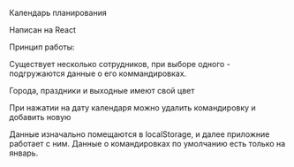 Календарь планирования

Написан на React

Принцип работы:

Существует несколько сотрудников, при выборе одного - подгружаются данные о его коммандировках.

Города, праздники и выходные имеют свой цвет

При нажатии на дату календаря можно удалить командировку и добавить новую

Данные изначально помещаются в localStorage, и далее приложние работает с ним. 
Данные о командировках по умолчанию есть только на январь.
